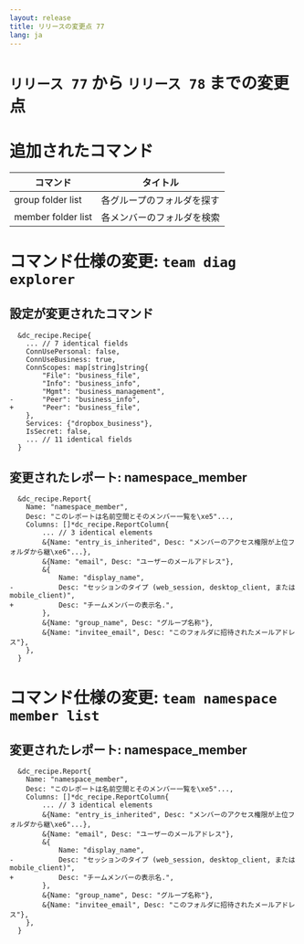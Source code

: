 ```yaml
---
layout: release
title: リリースの変更点 77
lang: ja
---
```


# `リリース 77` から `リリース 78` までの変更点

# 追加されたコマンド


| コマンド           | タイトル                   |
|--------------------|----------------------------|
| group folder list  | 各グループのフォルダを探す |
| member folder list | 各メンバーのフォルダを検索 |



# コマンド仕様の変更: `team diag explorer`



## 設定が変更されたコマンド


```
  &dc_recipe.Recipe{
  	... // 7 identical fields
  	ConnUsePersonal: false,
  	ConnUseBusiness: true,
  	ConnScopes: map[string]string{
  		"File": "business_file",
  		"Info": "business_info",
  		"Mgmt": "business_management",
- 		"Peer": "business_info",
+ 		"Peer": "business_file",
  	},
  	Services: {"dropbox_business"},
  	IsSecret: false,
  	... // 11 identical fields
  }
```

## 変更されたレポート: namespace_member

```
  &dc_recipe.Report{
  	Name: "namespace_member",
  	Desc: "このレポートは名前空間とそのメンバー一覧を\xe5"...,
  	Columns: []*dc_recipe.ReportColumn{
  		... // 3 identical elements
  		&{Name: "entry_is_inherited", Desc: "メンバーのアクセス権限が上位フォルダから継\xe6"...},
  		&{Name: "email", Desc: "ユーザーのメールアドレス"},
  		&{
  			Name: "display_name",
- 			Desc: "セッションのタイプ (web_session, desktop_client, または mobile_client)",
+ 			Desc: "チームメンバーの表示名.",
  		},
  		&{Name: "group_name", Desc: "グループ名称"},
  		&{Name: "invitee_email", Desc: "このフォルダに招待されたメールアドレス"},
  	},
  }
```
# コマンド仕様の変更: `team namespace member list`



## 変更されたレポート: namespace_member

```
  &dc_recipe.Report{
  	Name: "namespace_member",
  	Desc: "このレポートは名前空間とそのメンバー一覧を\xe5"...,
  	Columns: []*dc_recipe.ReportColumn{
  		... // 3 identical elements
  		&{Name: "entry_is_inherited", Desc: "メンバーのアクセス権限が上位フォルダから継\xe6"...},
  		&{Name: "email", Desc: "ユーザーのメールアドレス"},
  		&{
  			Name: "display_name",
- 			Desc: "セッションのタイプ (web_session, desktop_client, または mobile_client)",
+ 			Desc: "チームメンバーの表示名.",
  		},
  		&{Name: "group_name", Desc: "グループ名称"},
  		&{Name: "invitee_email", Desc: "このフォルダに招待されたメールアドレス"},
  	},
  }
```
